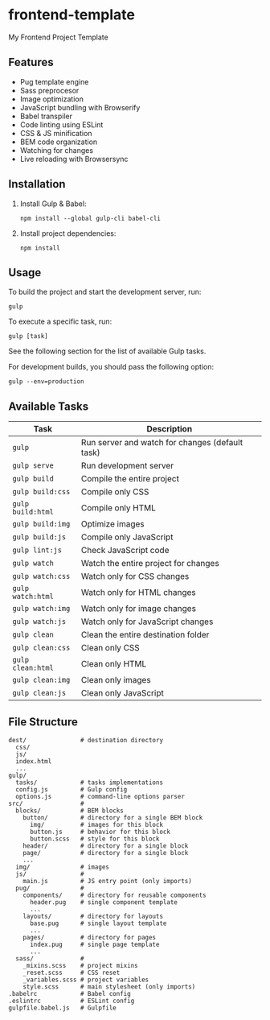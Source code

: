 frontend-template
=================
My Frontend Project Template

Features
--------
* Pug template engine
* Sass preprocesor
* Image optimization
* JavaScript bundling with Browserify
* Babel transpiler
* Code linting using ESLint
* CSS & JS minification
* BEM code organization
* Watching for changes
* Live reloading with Browsersync

Installation
------------
1. Install Gulp & Babel:
   ```
   npm install --global gulp-cli babel-cli
   ```
2. Install project dependencies:
   ```
   npm install
   ```

Usage
-----
To build the project and start the development server, run:
```
gulp
```

To execute a specific task, run:
```
gulp [task]
```

See the following section for the list of available Gulp tasks.

For development builds, you should pass the following option:
```
gulp --env=production
```

Available Tasks
---------------
| Task                  | Description                                     |
| --------------------- | ----------------------------------------------- |
| ```gulp```            | Run server and watch for changes (default task) |
| ```gulp serve```      | Run development server                          |
| ```gulp build```      | Compile the entire project                      |
| ```gulp build:css```  | Compile only CSS                                |
| ```gulp build:html``` | Compile only HTML                               |
| ```gulp build:img```  | Optimize images                                 |
| ```gulp build:js```   | Compile only JavaScript                         |
| ```gulp lint:js```    | Check JavaScript code                           |
| ```gulp watch```      | Watch the entire project for changes            |
| ```gulp watch:css```  | Watch only for CSS changes                      |
| ```gulp watch:html``` | Watch only for HTML changes                     |
| ```gulp watch:img```  | Watch only for image changes                    |
| ```gulp watch:js```   | Watch only for JavaScript changes               |
| ```gulp clean```      | Clean the entire destination folder             |
| ```gulp clean:css```  | Clean only CSS                                  |
| ```gulp clean:html``` | Clean only HTML                                 |
| ```gulp clean:img```  | Clean only images                               |
| ```gulp clean:js```   | Clean only JavaScript                           |

File Structure
--------------
```
dest/               # destination directory
  css/
  js/
  index.html
  ...
gulp/
  tasks/            # tasks implementations
  config.js         # Gulp config
  options.js        # command-line options parser
src/                # 
  blocks/           # BEM blocks
    button/         # directory for a single BEM block
      img/          # images for this block
      button.js     # behavior for this block
      button.scss   # style for this block
    header/         # directory for a single block
    page/           # directory for a single block
    ...
  img/              # images
  js/               # 
    main.js         # JS entry point (only imports)
  pug/              #
    components/     # directory for reusable components
      header.pug    # single component template
      ...
    layouts/        # directory for layouts
      base.pug      # single layout template
      ...
    pages/          # directory for pages
      index.pug     # single page template
      ...
  sass/             #
    _mixins.scss    # project mixins
    _reset.scss     # CSS reset
    _variables.scss # project variables
    style.scss      # main stylesheet (only imports)
.babelrc            # Babel config
.eslintrc           # ESLint config
gulpfile.babel.js   # Gulpfile
```
